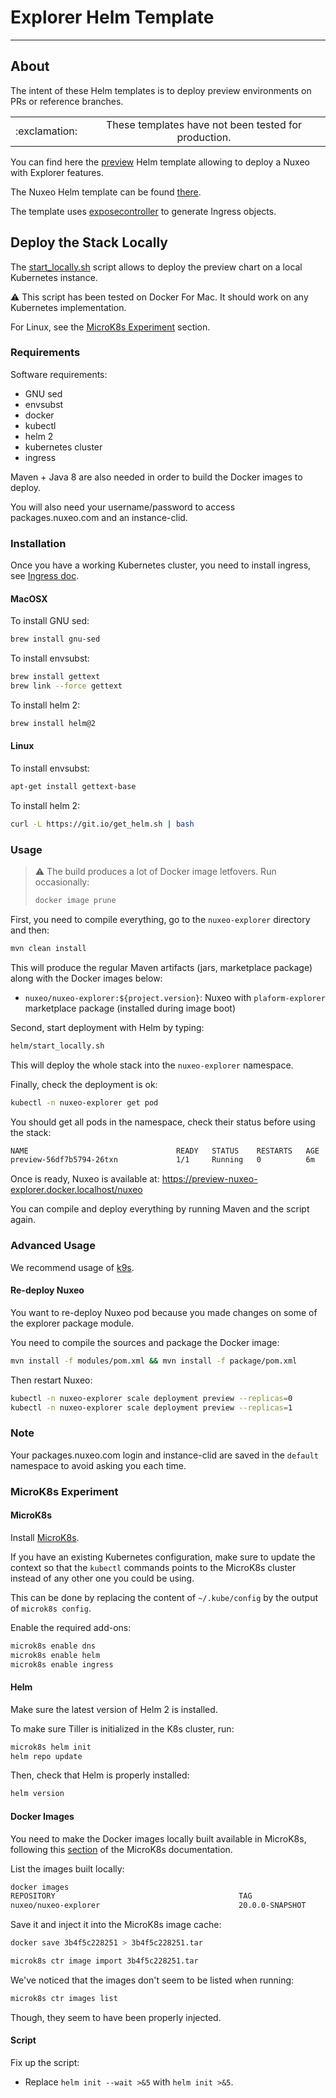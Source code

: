 # Explorer Helm Template

---

## About

The intent of these Helm templates is to deploy preview environments on PRs or reference branches.

<table>
    <tr>
        <td align="center">:exclamation:</td>
        <td align="center">These templates have not been tested for production.</td>
    </tr>
</table>

You can find here the [preview](./preview) Helm template allowing to deploy a Nuxeo with Explorer features.

The Nuxeo Helm template can be found [there](https://github.com/nuxeo/nuxeo-helm-chart/tree/0.x).

The template uses [exposecontroller](https://github.com/jenkins-x/exposecontroller) to generate Ingress objects.

## Deploy the Stack Locally

The [start_locally.sh](./start_locally.sh) script allows to deploy the preview chart on a local Kubernetes instance.

:warning: This script has been tested on Docker For Mac. It should work on any Kubernetes implementation.

For Linux, see the [MicroK8s Experiment](#MicroK8s-Experiment) section.

### Requirements

Software requirements:

- GNU sed
- envsubst
- docker
- kubectl
- helm 2
- kubernetes cluster
- ingress

Maven + Java 8 are also needed in order to build the Docker images to deploy.

You will also need your username/password to access packages.nuxeo.com and an instance-clid.

### Installation

Once you have a working Kubernetes cluster, you need to install ingress, see [Ingress doc](https://github.com/kubernetes/ingress-nginx/blob/master/docs/deploy/index.md).

#### MacOSX

To install GNU sed:

```bash
brew install gnu-sed
```

To install envsubst:

```bash
brew install gettext
brew link --force gettext
```

To install helm 2:

```bash
brew install helm@2
```

#### Linux

To install envsubst:

```bash
apt-get install gettext-base
```

To install helm 2:

```bash
curl -L https://git.io/get_helm.sh | bash
```

### Usage

> :warning: The build produces a lot of Docker image letfovers.
> Run occasionally:
> ```bash
> docker image prune
> ```

First, you need to compile everything, go to the `nuxeo-explorer` directory and then:

```bash
mvn clean install
```

This will produce the regular Maven artifacts (jars, marketplace package) along with the Docker images below:

- `nuxeo/nuxeo-explorer:${project.version}`: Nuxeo with `plaform-explorer` marketplace package (installed during image boot)

Second, start deployment with Helm by typing:

```bash
helm/start_locally.sh
```

This will deploy the whole stack into the `nuxeo-explorer` namespace.

Finally, check the deployment is ok:

```bash
kubectl -n nuxeo-explorer get pod
```

You should get all pods in the namespace, check their status before using the stack:

```bash
NAME                                 READY   STATUS    RESTARTS   AGE
preview-56df7b5794-26txn             1/1     Running   0          6m
```

Once is ready, Nuxeo is available at: <https://preview-nuxeo-explorer.docker.localhost/nuxeo>

You can compile and deploy everything by running Maven and the script again.

### Advanced Usage

We recommend usage of [k9s](https://github.com/derailed/k9s).

#### Re-deploy Nuxeo

You want to re-deploy Nuxeo pod because you made changes on some of the explorer package module.

You need to compile the sources and package the Docker image:

```bash
mvn install -f modules/pom.xml && mvn install -f package/pom.xml
```

Then restart Nuxeo:

```bash
kubectl -n nuxeo-explorer scale deployment preview --replicas=0
kubectl -n nuxeo-explorer scale deployment preview --replicas=1
```

### Note

Your packages.nuxeo.com login and instance-clid are saved in the `default` namespace to avoid asking you each time.

### MicroK8s Experiment

#### MicroK8s

Install [MicroK8s](https://microk8s.io/#get-started).

If you have an existing Kubernetes configuration, make sure to update the context so that the `kubectl` commands points
to the MicroK8s cluster instead of any other one you could be using.

This can be done by replacing the content of `~/.kube/config` by the output of `microk8s config`.

Enable the required add-ons:

```bash
microk8s enable dns
microk8s enable helm
microk8s enable ingress
```

#### Helm

Make sure the latest version of Helm 2 is installed.

To make sure Tiller is initialized in the K8s cluster, run:

```bash
microk8s helm init
helm repo update
```

Then, check that Helm is properly installed:

```bash
helm version
```

#### Docker Images

You need to make the Docker images locally built available in MicroK8s, following this [section](https://microk8s.io/docs/registry-images#working-with-locally-built-images-without-a-registry)
of the MicroK8s documentation.

List the images built locally:

```bash
docker images
REPOSITORY                                         TAG                 IMAGE ID            CREATED             SIZE
nuxeo/nuxeo-explorer                               20.0.0-SNAPSHOT     3b4f5c228251        6 hours ago         1.85GB
```

Save it and inject it into the MicroK8s image cache:

```bash
docker save 3b4f5c228251 > 3b4f5c228251.tar

microk8s ctr image import 3b4f5c228251.tar
```

We've noticed that the images don't seem to be listed when running:

```bash
microk8s ctr images list
```

Though, they seem to have been properly injected.

#### Script

Fix up the script:

- Replace `helm init --wait >&5` with `helm init >&5`.
